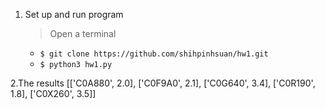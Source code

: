 1. Set up and run program
    > Open a terminal
    * `$ git clone https://github.com/shihpinhsuan/hw1.git`
    * `$ python3 hw1.py`

2.The results 
    [['C0A880', 2.0], ['C0F9A0', 2.1], ['C0G640', 3.4], ['C0R190', 1.8], ['C0X260', 3.5]]
